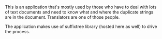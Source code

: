 This is an application that's mostly used by those who have to deal with lots of text documents and need to know what and where the duplicate strings are in the document. Translators are one of those people.

The application makes use of suffixtree library (hosted here as well) to drive the process.